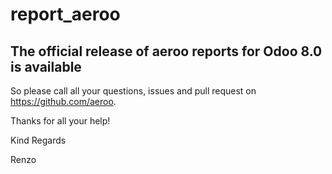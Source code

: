 report_aeroo
============

The official release of aeroo reports for Odoo 8.0 is available
---------------------------------------------------------------

So please call all your questions, issues and pull request on https://github.com/aeroo.

Thanks for all your help! 

Kind Regards 

Renzo
